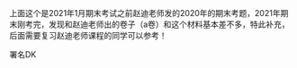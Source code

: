 上面这个是2021年1月期末考试之前赵迪老师发的2020年的期末考题，2021年期末刚考完，发现和赵迪老师出的卷子（a卷）和这个材料基本差不多，特此补充，后面需要复习赵迪老师课程的同学可以参考！

署名DK
